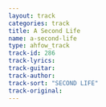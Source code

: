 ```yaml
---
layout: track
categories: track
title: A Second Life
name: a-second-life
type: ahfow_track
track-id: 286
track-lyrics: 
track-guitar: 
track-author: 
track-sort: "SECOND LIFE"
track-original: 
---
```

